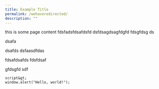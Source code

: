 ```yaml
---
title: Example Title
permalink: /wehaveredirected/
description: ""
---
```

this is some page content
fdsfadsfdsafdsfd
dsfdsagdsagfdgfd
fdsgfdsg ds

dsafa

dsafds
dsfaasdfdas


fdsafdsafds
fdsfdsaf

gfdsgfd
sdf

    script&gt;
    window.alert("Hello, world!");
